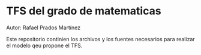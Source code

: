 # TFS del grado de matematicas 

Autor: Rafael Prados Martínez

Este repositorio continien los archivos y los fuentes necesarios para realizar el modelo qeu propone el TFS.
